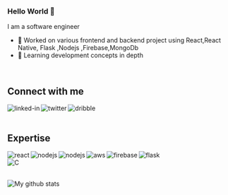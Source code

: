 ### Hello World 👋
I am a software engineer
- 🔭 Worked on various frontend and backend project using React,React Native, Flask ,Nodejs ,Firebase,MongoDb
- 🌱 Learning development concepts in depth
<br>

## Connect with me

[<img align="left" alt="linked-in" src="https://img.shields.io/badge/linkedin-%230077B5.svg?&style=for-the-badge&logo=linkedin&logoColor=white" />](https://www.linkedin.com/in/aditya-arya351/)
[<img align="left" alt="twitter" src="https://img.shields.io/badge/twitter-%231DA1F2.svg?&style=for-the-badge&logo=twitter&logoColor=white" />](https://twitter.com/Adityarya351)
[<img align="left" alt="dribble" src="https://img.shields.io/badge/Dribbble-EA4C89?style=for-the-badge&logo=dribbble&logoColor=white" />](https://dribbble.com/aditya9111)

<br>
<br>

## Expertise
<img align="left" alt="react" src="https://img.shields.io/badge/react%20-%2320232a.svg?&style=for-the-badge&logo=react&logoColor=%2361DAFB" />
<img align="left" alt="nodejs" src="https://img.shields.io/badge/node.js%20-%2343853D.svg?&style=for-the-badge&logo=node.js&logoColor=white" />
<img align="left" alt="nodejs" src="https://img.shields.io/badge/React_Native-20232A?style=for-the-badge&logo=react&logoColor=61DAFB" />
<img align="left" alt="aws" src="https://img.shields.io/badge/Amazon%20AWS-%23232F3E?logo=amazon-aws&logoColor=white&style=for-the-badge" />
<img align="left" alt="firebase" src="https://img.shields.io/badge/firebase-ffca28?style=for-the-badge&logo=firebase&logoColor=black" />
<img align="left" alt="flask" src="https://img.shields.io/badge/Flask-000000?style=for-the-badge&logo=flask&logoColor=white" />
<br>
<img align="left" alt="C" src="https://img.shields.io/badge/C%2B%2B-00599C?style=for-the-badge&logo=c%2B%2B&logoColor=white" />


<br>
<br>



![My github stats](https://github-readme-stats.vercel.app/api?username=Aditya9111&theme=nord)


